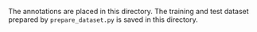 The annotations are placed in this directory. The training and test dataset prepared by `prepare_dataset.py` is saved in this directory.